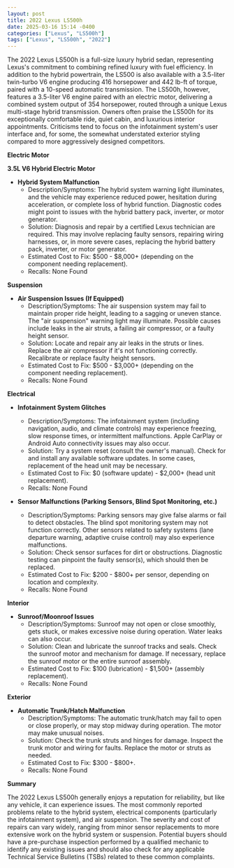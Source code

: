 ```yaml
---
layout: post
title: 2022 Lexus LS500h
date: 2025-03-16 15:14 -0400
categories: ["Lexus", "LS500h"]
tags: ["Lexus", "LS500h", "2022"]
---
```

The 2022 Lexus LS500h is a full-size luxury hybrid sedan, representing Lexus's commitment to combining refined luxury with fuel efficiency. In addition to the hybrid powertrain, the LS500 is also available with a 3.5-liter twin-turbo V6 engine producing 416 horsepower and 442 lb-ft of torque, paired with a 10-speed automatic transmission. The LS500h, however, features a 3.5-liter V6 engine paired with an electric motor, delivering a combined system output of 354 horsepower, routed through a unique Lexus multi-stage hybrid transmission. Owners often praise the LS500h for its exceptionally comfortable ride, quiet cabin, and luxurious interior appointments. Criticisms tend to focus on the infotainment system's user interface and, for some, the somewhat understated exterior styling compared to more aggressively designed competitors.

**Electric Motor**

**3.5L V6 Hybrid Electric Motor**

* **Hybrid System Malfunction**
    * Description/Symptoms: The hybrid system warning light illuminates, and the vehicle may experience reduced power, hesitation during acceleration, or complete loss of hybrid function. Diagnostic codes might point to issues with the hybrid battery pack, inverter, or motor generator.
    * Solution: Diagnosis and repair by a certified Lexus technician are required. This may involve replacing faulty sensors, repairing wiring harnesses, or, in more severe cases, replacing the hybrid battery pack, inverter, or motor generator.
    * Estimated Cost to Fix: $500 - $8,000+ (depending on the component needing replacement).
    * Recalls: None Found

**Suspension**

* **Air Suspension Issues (If Equipped)**
    * Description/Symptoms: The air suspension system may fail to maintain proper ride height, leading to a sagging or uneven stance. The "air suspension" warning light may illuminate. Possible causes include leaks in the air struts, a failing air compressor, or a faulty height sensor.
    * Solution: Locate and repair any air leaks in the struts or lines. Replace the air compressor if it's not functioning correctly. Recalibrate or replace faulty height sensors.
    * Estimated Cost to Fix: $500 - $3,000+ (depending on the component needing replacement).
    * Recalls: None Found

**Electrical**

* **Infotainment System Glitches**
    * Description/Symptoms: The infotainment system (including navigation, audio, and climate controls) may experience freezing, slow response times, or intermittent malfunctions. Apple CarPlay or Android Auto connectivity issues may also occur.
    * Solution: Try a system reset (consult the owner's manual). Check for and install any available software updates. In some cases, replacement of the head unit may be necessary.
    * Estimated Cost to Fix: $0 (software update) - $2,000+ (head unit replacement).
    * Recalls: None Found

* **Sensor Malfunctions (Parking Sensors, Blind Spot Monitoring, etc.)**
    * Description/Symptoms: Parking sensors may give false alarms or fail to detect obstacles. The blind spot monitoring system may not function correctly. Other sensors related to safety systems (lane departure warning, adaptive cruise control) may also experience malfunctions.
    * Solution: Check sensor surfaces for dirt or obstructions. Diagnostic testing can pinpoint the faulty sensor(s), which should then be replaced.
    * Estimated Cost to Fix: $200 - $800+ per sensor, depending on location and complexity.
    * Recalls: None Found

**Interior**

* **Sunroof/Moonroof Issues**
    * Description/Symptoms: Sunroof may not open or close smoothly, gets stuck, or makes excessive noise during operation. Water leaks can also occur.
    * Solution: Clean and lubricate the sunroof tracks and seals. Check the sunroof motor and mechanism for damage. If necessary, replace the sunroof motor or the entire sunroof assembly.
    * Estimated Cost to Fix: $100 (lubrication) - $1,500+ (assembly replacement).
    * Recalls: None Found

**Exterior**

* **Automatic Trunk/Hatch Malfunction**
    * Description/Symptoms: The automatic trunk/hatch may fail to open or close properly, or may stop midway during operation. The motor may make unusual noises.
    * Solution: Check the trunk struts and hinges for damage. Inspect the trunk motor and wiring for faults. Replace the motor or struts as needed.
    * Estimated Cost to Fix: $300 - $800+.
    * Recalls: None Found

**Summary**

The 2022 Lexus LS500h generally enjoys a reputation for reliability, but like any vehicle, it can experience issues. The most commonly reported problems relate to the hybrid system, electrical components (particularly the infotainment system), and air suspension. The severity and cost of repairs can vary widely, ranging from minor sensor replacements to more extensive work on the hybrid system or suspension. Potential buyers should have a pre-purchase inspection performed by a qualified mechanic to identify any existing issues and should also check for any applicable Technical Service Bulletins (TSBs) related to these common complaints.

